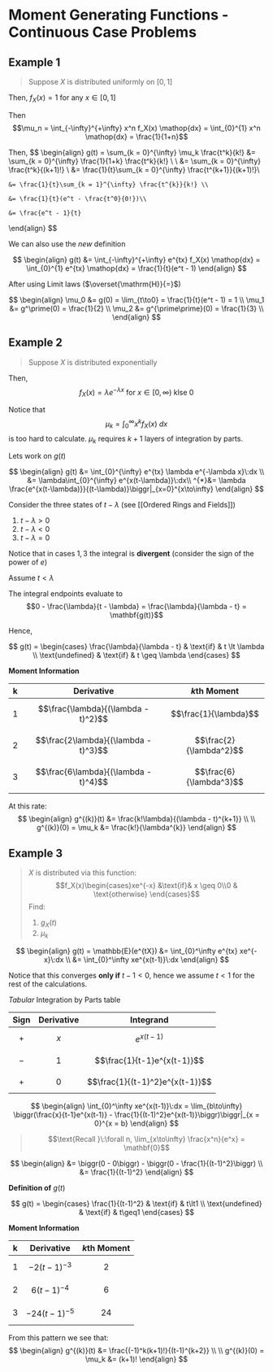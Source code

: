 # Moment Generating Functions - Continuous Case Problems
## Example 1
> Suppose $X$ is distributed uniformly on $[0, 1]$ 

Then, $f_X(x) = 1$ for any $x\in[0, 1]$

Then $$\mu_n = \int_{-\infty}^{+\infty} x^n f_X(x) \mathop{dx} = \int_{0}^{1} x^n \mathop{dx} = \frac{1}{1+n}$$

Then, 
$$
\begin{align}
	g(t) = \sum_{k = 0}^{\infty} \mu_k \frac{t^k}{k!} &= \sum_{k = 0}^{\infty} \frac{1}{1+k} \frac{t^k}{k!} \\ \\
	&= \sum_{k = 0}^{\infty} \frac{t^k}{(k+1)!} \\
	&= \frac{1}{t}\sum_{k = 0}^{\infty} \frac{t^{k+1}}{(k+1)!}\\
	
	&= \frac{1}{t}\sum_{k = 1}^{\infty} \frac{t^{k}}{k!} \\
	
	&= \frac{1}{t}(e^t - \frac{t^0}{0!})\\
	
	&= \frac{e^t - 1}{t}
\end{align}
$$

We can also use the *new* definition

$$
\begin{align}
	g(t) &= \int_{-\infty}^{+\infty} e^{tx} f_X(x) \mathop{dx} = \int_{0}^{1} e^{tx} \mathop{dx} = \frac{1}{t}(e^t - 1)
\end{align}
$$

After using Limit laws ($\overset{\mathrm{H}}{=}$)


$$
\begin{align}
	\mu_0 &= g(0) = \lim_{t\to0} = \frac{1}{t}(e^t - 1) = 1   \\
	\mu_1 &= g^\prime(0) = \frac{1}{2}   \\
	\mu_2 &= g^{\prime\prime}(0) = \frac{1}{3}    \\
\end{align}
$$

## Example 2
> Suppose $X$ is distributed exponentially

Then, $$f_X(x) = \lambda e^{-\lambda x} \text{ for } x\in[0, \infty) \text{ klse } 0$$

Notice that $$\mu_k = \int_{0}^{\infty} x^k f_X(x)\:dx$$
is too hard to calculate. $\mu_{k}$ requires $k+1$ layers of integration by parts.

Lets work on $g(t)$

$$
\begin{align}
	g(t) &= \int_{0}^{\infty} e^{tx} \lambda e^{-\lambda x}\:dx \\
		&=  \lambda\int_{0}^{\infty} e^{x(t-\lambda)}\:dx\\
	^{*}&= \lambda \frac{e^{x(t-\lambda)}}{(t-\lambda)}\biggr|_{x=0}^{x\to\infty}
\end{align}
$$

Consider the three states of $t-\lambda$ (see [[Ordered Rings and Fields]])

1. $t-\lambda \gt 0$
2. $t-\lambda \lt 0$
3. $t-\lambda = 0$

Notice that in cases $1, 3$ the integral is **divergent** (consider the sign of the power of $e$)

Assume $t \lt \lambda$

The integral endpoints evaluate to 
$$0 - \frac{\lambda}{t - \lambda} = \frac{\lambda}{\lambda - t} = \mathbf{g(t)}$$

Hence, 

$$
g(t) = 
\begin{cases}
	\frac{\lambda}{\lambda - t} & \text{if} & t \lt \lambda \\
	\text{undefined} & \text{if} & t \geq \lambda
\end{cases}
$$

**Moment Information**

| k   | Derivative                         | $k$th Moment          |
| --- | ---------------------------------- | --------------------- |
| $$1$$   | $$\frac{\lambda}{(\lambda - t)^2}$$  | $$\frac{1}{\lambda}$$   |
| $$2$$   | $$\frac{2\lambda}{(\lambda - t)^3}$$ | $$\frac{2}{\lambda^2}$$ |
| $$3$$   | $$\frac{6\lambda}{(\lambda - t)^4}$$ | $$\frac{6}{\lambda^3}$$                      |

At this rate:
$$
\begin{align}
	g^{(k)}(t) &= \frac{k!\lambda}{(\lambda - t)^{k+1}} \\ \\
	g^{(k)}(0) = \mu_k &= \frac{k!}{\lambda^{k}} 
\end{align}
$$

## Example 3
> $X$ is distributed via this function:
> $$f_X(x)\begin{cases}xe^{-x} &\text{if}& x \geq 0\\0 & \text{otherwise} \end{cases}$$
> Find:
> 1. $g_X(t)$
> 2. $\mu_k$

$$
\begin{align}
	g(t) = \mathbb{E}(e^{tX}) &= \int_{0}^\infty e^{tx} xe^{-x}\:dx
	\\
	&= \int_{0}^\infty xe^{x(t-1)}\:dx
\end{align}
$$

Notice that this converges **only if** $t-1 \lt 0$, hence we assume $t \lt 1$ for the rest of the calculations. 

*Tabular* Integration by Parts table

| Sign | Derivative | Integrand                 |
| ---- | ---------- | ------------------------- |
| $$+$$  | $$x$$        | $$e^{x(t-1)}$$          |
| $$-$$  | $$1$$        | $$\frac{1}{t-1}e^{x(t-1)}$$ |
| $$+$$  | $$0$$        | $$\frac{1}{(t-1)^2}e^{x(t-1)}$$ | 

$$
\begin{align}
	\int_{0}^\infty xe^{x(t-1)}\:dx = \lim_{b\to\infty} \biggr(\frac{x}{t-1}e^{x(t-1)} - \frac{1}{(t-1)^2}e^{x(t-1)}\biggr)\biggr|_{x = 0}^{x = b}
\end{align}
$$

> $$\text{Recall }\:\forall n, \lim_{x\to\infty} \frac{x^n}{e^x} = \mathbf{0}$$

$$
\begin{align}
	&= \biggr(0 - 0\biggr) - \biggr(0 - \frac{1}{(t-1)^2}\biggr) \\
	&= \frac{1}{(t-1)^2}
\end{align}
$$

**Definition of** $g(t)$

$$
g(t) = 
\begin{cases}
	\frac{1}{(t-1)^2} & \text{if} & t\lt1
	\\
	\text{undefined} & \text{if} & t\geq1
\end{cases}
$$


**Moment Information**

| k   | Derivative      | $k$th Moment |
| --- | --------------- | ------------ |
| $$1$$   | $$-2(t-1)^{-3}$$  | $$2$$          |
| $$2$$   | $$6(t-1)^{-4}$$   | $$6$$          |
| $$3$$   | $$-24(t-1)^{-5}$$ | $$24$$         |

From this pattern we see that:
$$
\begin{align}
	g^{(k)}(t) &= \frac{(-1)^k(k+1)!}{(t-1)^{k+2}} \\
	\\
	g^{(k)}(0) = \mu_k &= (k+1)!
\end{align}
$$